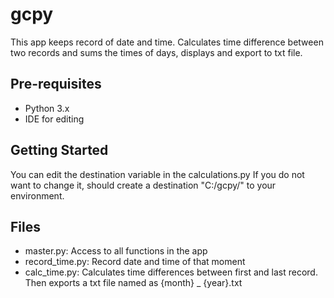 gcpy
===================================
This app keeps record of date and time. Calculates time difference between two records and sums the times of days, displays and export to txt file.

Pre-requisites
--------------

- Python 3.x
- IDE for editing 

Getting Started
---------------
You can edit the destination variable in the calculations.py
If  you do not want to change it, should create a destination "C:/gcpy/" to your environment.

Files
---------------

- master.py: Access to all functions in the app
- record_time.py: Record date and time of that moment
- calc_time.py: Calculates time differences between first and last record. Then exports a txt file named as {month} _ {year}.txt 

